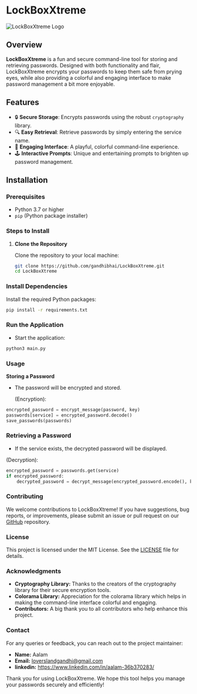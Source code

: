# LockBoxXtreme

![LockBoxXtreme Logo](https://via.placeholder.com/728x90.png?text=LockBoxXtreme)

## Overview

**LockBoxXtreme** is a fun and secure command-line tool for storing and retrieving passwords. Designed with both functionality and flair, LockBoxXtreme encrypts your passwords to keep them safe from prying eyes, while also providing a colorful and engaging interface to make password management a bit more enjoyable.

## Features

- 🔒 **Secure Storage**: Encrypts passwords using the robust `cryptography` library.
- 🔍 **Easy Retrieval**: Retrieve passwords by simply entering the service name.
- 🎨 **Engaging Interface**: A playful, colorful command-line experience.
- 🕹️ **Interactive Prompts**: Unique and entertaining prompts to brighten up password management.

## Installation

### Prerequisites

- Python 3.7 or higher
- `pip` (Python package installer)

### Steps to Install

1. **Clone the Repository**

   Clone the repository to your local machine:

   ```bash
   git clone https://github.com/gandhibhai/LockBoxXtreme.git
   cd LockBoxXtreme
   ```

### Install Dependencies

Install the required Python packages:

```bash
pip install -r requirements.txt
```

### Run the Application

- Start the application:

```bash
python3 main.py
```

### Usage

**Storing a Password**

- The password will be encrypted and stored.
  
  (Encryption):

```python
encrypted_password = encrypt_message(password, key)
passwords[service] = encrypted_password.decode()
save_passwords(passwords)
```

### Retrieving a Password

- If the service exists, the decrypted password will be displayed.

 (Decryption):

```python
encrypted_password = passwords.get(service)
if encrypted_password:
    decrypted_password = decrypt_message(encrypted_password.encode(), key)
```

### Contributing
We welcome contributions to LockBoxXtreme! If you have suggestions, bug reports, or improvements, please submit an issue or pull request on our [GitHub](https://github.com/gandhibhai/LockBoxXtreme/issues/new) repository.

### License
This project is licensed under the MIT License. See the [LICENSE](https://github.com/gandhibhai/LockBoxXtreme/blob/main/LICENSE) file for details.

### Acknowledgments

- **Cryptography Library:** Thanks to the creators of the cryptography library for their secure encryption tools.
- **Colorama Library:** Appreciation for the colorama library which helps in making the command-line interface colorful and engaging.
- **Contributors:** A big thank you to all contributors who help enhance this project.

### Contact
For any queries or feedback, you can reach out to the project maintainer:

- **Name:** Aalam
- **Email:** loverslandgandhi@gmail.com
- **linkedin:** https://www.linkedin.com/in/aalam-36b370283/

Thank you for using LockBoxXtreme. We hope this tool helps you manage your passwords securely and efficiently!
